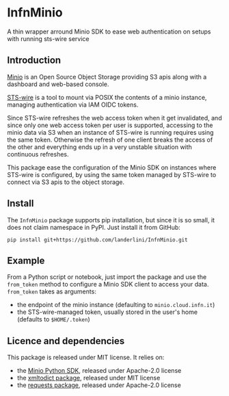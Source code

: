# InfnMinio
A thin wrapper arround Minio SDK to ease web authentication on setups with running sts-wire  service


## Introduction

[Minio](https://min.io) is an Open Source Object Storage providing S3 apis along with a dashboard and web-based console. 

[STS-wire](https://github.com/DODAS-TS/sts-wire) is a tool to mount via POSIX the contents of a minio instance, managing authentication via IAM OIDC tokens.

Since STS-wire refreshes the web access token when it get invalidated, and since only one web access token per user is supported, accessing to the minio data via S3 when an instance of STS-wire is running requires using the same token. Otherwise the refresh of one client breaks the access of the other and everything ends up in a very unstable situation with continuous refreshes.

This package ease the configuration of the Minio SDK on instances where STS-wire is configured, by using the same token managed by STS-wire to connect via S3 apis to the object storage.


## Install

The `InfnMinio` package supports pip installation, but since it is so small, it does not claim namespace in PyPI. Just install it from GitHub:
```
pip install git+https://github.com/landerlini/InfnMinio.git
```


## Example

From a Python script or notebook, just import the package and use the `from_token` method to configure a Minio SDK client to access your data.
`from_token` takes as arguments:
 * the endpoint of the minio instance (defaulting to `minio.cloud.infn.it`)
 * the STS-wire-managed token, usually stored in the user's home (defaults to `$HOME/.token`)


## Licence and dependencies 
This package is released under MIT license. 
It relies on:
 * the [Minio Python SDK](https://github.com/minio/minio-py), released under Apache-2.0 license
 * the [xmltodict package](https://pypi.org/project/xmltodict/), released under MIT license
 * the [requests package](https://pypi.org/project/requests/), released under Apache-2.0 license






